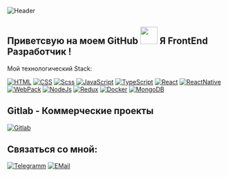 ![Header](https://github.com/watefalls/watefalls/blob/main/assets/developer-logo.jpg)

## Приветсвую на моем GitHub <img width="40" src="https://4.bp.blogspot.com/-3Rh88Pvv1jw/XJyAscRzDFI/AAAAAABF_7c/tSZUq17p3RwosMtfNMdFM7fNGCjFb_jsACLcBGAs/s1600/AW3794515_12.gif"> Я FrontEnd Разработчик !

Мой технологический Stack:

[![HTML](https://img.shields.io/badge/-HTML-9cf?style=flat-square&logo=HTML5)](http://htmlbook.ru/html5)
[![CSS](https://img.shields.io/badge/-CSS-2622aa?style=flat-square&logo=CSS3)](http://htmlbook.ru/css3)
[![Scss](https://img.shields.io/badge/-SCSS-blueviolet?style=flat-square&logo=sass)](https://sass-scss.ru/)
[![JavaScript](https://img.shields.io/badge/-JavaScript-3f834f?style=flat-square&logo=JavaScript)](https://learn.javascript.ru/)
[![TypeScript](https://img.shields.io/badge/-TypeScript-05635d?style=flat-square&logo=TypeScript)](https://www.mongodb.com/)
[![React](https://img.shields.io/badge/-React-0097a8?style=flat-square&logo=React)](https://reactjs.org/)
[![ReactNative](https://img.shields.io/badge/-ReactNative-040269?style=flat-square&logo=React)](https://reactnative.dev/)
[![WebPack](https://img.shields.io/badge/-Webpack-purple?style=flat-square&logo=Webpack)](https://webpack.js.org/)
[![NodeJs](https://img.shields.io/badge/-NodeJS-silver?style=flat-square&logo=Node.js)](https://nodejs.org/en/)
[![Redux](https://img.shields.io/badge/-Redux-3d0ddb?style=flat-square&logo=Redux)](https://redux-toolkit.js.org/)
[![Docker](https://img.shields.io/badge/-Docker-546305?style=flat-square&logo=Docker)](https://www.docker.com/)
[![MongoDB](https://img.shields.io/badge/-MongoDB-216305?style=flat-square&logo=MongoDB)](https://www.mongodb.com/)

## Gitlab - Коммерческие проекты

[![Gitlab](https://img.shields.io/badge/-Gitlab-24214a?style=for-the-badge&logo=Gitlab)](https://gitlab.com/UncleWeb1992)

## Связаться со мной:

[![Telegramm](https://img.shields.io/badge/-Telegram-24214a?style=for-the-badge&logo=Telegram)](https://t.me/DedGasPa4o)
[![EMail](https://img.shields.io/badge/-EMail-24214a?style=for-the-badge&logo=EMail)](https://e.mail.ru/inbox/?back=1)
